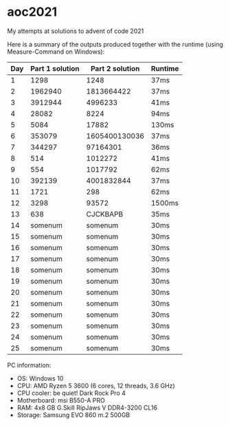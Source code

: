 # aoc2021
My attempts at solutions to advent of code 2021

Here is a summary of the outputs produced together with the runtime (using Measure-Command on Windows):

| Day | Part 1 solution | Part 2 solution | Runtime |
|-----|-----------------|-----------------|---------|
| 1   | 1298            | 1248            | 37ms    |
| 2   | 1962940         | 1813664422      | 37ms    |
| 3   | 3912944         | 4996233         | 41ms    |
| 4   | 28082           | 8224            | 94ms    |
| 5   | 5084            | 17882           | 130ms   |
| 6   | 353079          | 1605400130036   | 37ms    |
| 7   | 344297          | 97164301        | 36ms    |
| 8   | 514             | 1012272         | 41ms    |
| 9   | 554             | 1017792         | 62ms    |
| 10  | 392139          | 4001832844      | 37ms    |
| 11  | 1721            | 298             | 62ms    |
| 12  | 3298            | 93572           | 1500ms  |
| 13  | 638             | CJCKBAPB        | 35ms    |
| 14  | somenum         | somenum         | 30ms    |
| 15  | somenum         | somenum         | 30ms    |
| 16  | somenum         | somenum         | 30ms    |
| 17  | somenum         | somenum         | 30ms    |
| 18  | somenum         | somenum         | 30ms    |
| 19  | somenum         | somenum         | 30ms    |
| 20  | somenum         | somenum         | 30ms    |
| 21  | somenum         | somenum         | 30ms    |
| 22  | somenum         | somenum         | 30ms    |
| 23  | somenum         | somenum         | 30ms    |
| 24  | somenum         | somenum         | 30ms    |
| 25  | somenum         | somenum         | 30ms    |

PC information:
* OS: Windows 10
* CPU: AMD Ryzen 5 3600 (6 cores, 12 threads, 3.6 GHz)
* CPU cooler: be quiet! Dark Rock Pro 4
* Motherboard: msi B550-A PRO
* RAM: 4x8 GB G.Skill RipJaws V DDR4-3200 CL16
* Storage: Samsung EVO 860 m.2 500GB

 


